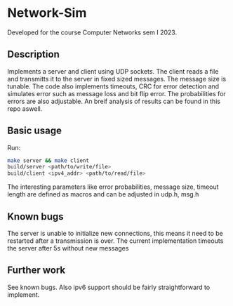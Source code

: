 # Network-Sim
Developed for the course Computer Networks sem I 2023.
## Description
Implements a server and client using UDP sockets. The client reads a file and transmitts it to the server in fixed sized messages.
The message size is tunable. The code also implements timeouts, CRC for error detection and simulates error such as message loss
and bit flip error. The probabilities for errors are also adjustable. An breif analysis of results can be found in this repo aswell.
 ## Basic usage
 Run:
 ```bash
make server && make client
build/server <path/to/write/file>
build/client <ipv4_addr> <path/to/read/file>
```

The interesting parameters like error probabilities, message size, timeout length are defined as
macros and can be adjusted in udp.h, msg.h
## Known bugs
The server is unable to initialize new connections, this means it need to be restarted after a 
transmission is over. The current implementation timeouts the server after 5s without new messages

## Further work
See known bugs.
Also ipv6 support should be fairly straightforward to implement.

